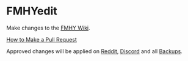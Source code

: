 # FMHYedit

Make changes to the [FMHY Wiki](https://www.reddit.com/r/FREEMEDIAHECKYEAH/wiki/index). 

[How to Make a Pull Request](https://rentry.co/FMHYedit)

Approved changes will be applied on [Reddit](https://www.reddit.com/r/FREEMEDIAHECKYEAH/wiki), [Discord](https://discord.gg/vgnaeka) and all [Backups](https://www.reddit.com/r/FREEMEDIAHECKYEAH/wiki/backups). 
